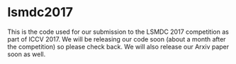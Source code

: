 # lsmdc2017
This is the code used for our submission to the LSMDC 2017 competition as part of ICCV 2017. We will be releasing our code soon (about a month after the competition) so please check back. We will also release our Arxiv paper soon as well.
